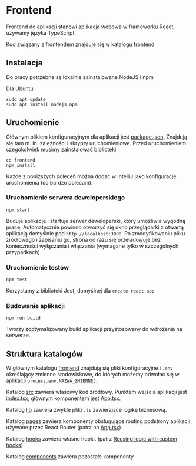 # Frontend
Frontend do aplikacji stanowi aplikacja webowa w frameworku React, używamy języka TypeScript.

Kod związany z frontendem znajduje się w katalogu [frontend](../frontend)

## Instalacja
Do pracy potrzebne są lokalnie zainstalowane NodeJS i npm

Dla Ubuntu
```shell
sudo apt update
sudo apt install nodejs npm
```

## Uruchomienie
Głównym plikiem konfiguracyjnym dla aplikacji jest [package.json](../frontend/package.json). Znajdują się tam m. in.
zależności i skrypty uruchomieniowe. Przed uruchomieniem czegokolwiek musimy zainstalować biblioteki

```shell
cd frontend
npm install
```

Każde z poniższych poleceń można dodać w IntelliJ jako konfigurację uruchomienia (co bardzo polecam).

### Uruchomienie serwera deweloperskiego
```shell
npm start
```

Buduje aplikację i startuje serwer deweloperski, który umożliwia wygodną pracę. Automatycznie powinno otworzyć się
okno przeglądarki z otwartą aplikacją domyślnie pod `http://localhost:3000`. Po zmodyfikowaniu pliku źródłowego
i zapisaniu go, strona od razu się przeładowuje bez konieczności wyłączania i włączania (wymagane tylko w szczególnych 
przypadkach).

### Uruchomienie testów
```shell
npm test
```

Korzystamy z biblioteki Jest, domyślnej dla `create-react-app`

### Budowanie aplikacji
```shell
npm run build
```

Tworzy zoptymalizowany build aplikacji przystosowany do wdrożenia na serwerze.

## Struktura katalogów
W głównym katalogu [frontend](../frontend) znajdują się pliki konfiguracyjne i `.env` określający zmienne środowiskowe,
do których możemy odwołać się w aplikacji `process.env.NAZWA_ZMIENNEJ`.

Katalog [src](../frontend/src) zawiera właściwy kod źródłowy. Punktem wejścia aplikacji jest 
[index.tsx](../frontend/src/index.tsx), głównym komponentem jest [App.tsx](../frontend/src/App.tsx).

Katalog [lib](../frontend/src/lib) zawiera zwykłe pliki `.ts` zawierające logikę biznesową.

Katalog [pages](../frontend/src/pages) zawiera komponenty obsługujące routing podstrony aplikacji używane przez React 
Router (patrz na [App.tsx](../frontend/src/App.tsx)).

Katalog [hooks](../frontend/src/hooks) zawiera własne hooki. 
(patrz [Reusing logic with custom hooks](https://react.dev/learn/reusing-logic-with-custom-hooks))

Katalog [components](../frontend/src/components) zawiera pozostałe komponenty.